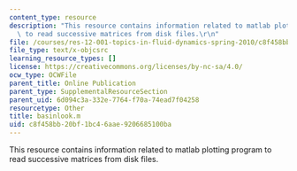 ```yaml
---
content_type: resource
description: "This resource contains information related to matlab plotting program\
  \ to read successive matrices from disk files.\r\n"
file: /courses/res-12-001-topics-in-fluid-dynamics-spring-2010/c8f458bb20bf1bc46aae9206685100ba_basinlook.m
file_type: text/x-objcsrc
learning_resource_types: []
license: https://creativecommons.org/licenses/by-nc-sa/4.0/
ocw_type: OCWFile
parent_title: Online Publication
parent_type: SupplementalResourceSection
parent_uid: 6d094c3a-332e-7764-f70a-74ead7f04258
resourcetype: Other
title: basinlook.m
uid: c8f458bb-20bf-1bc4-6aae-9206685100ba
---
```

This resource contains information related to matlab plotting program to read successive matrices from disk files.
